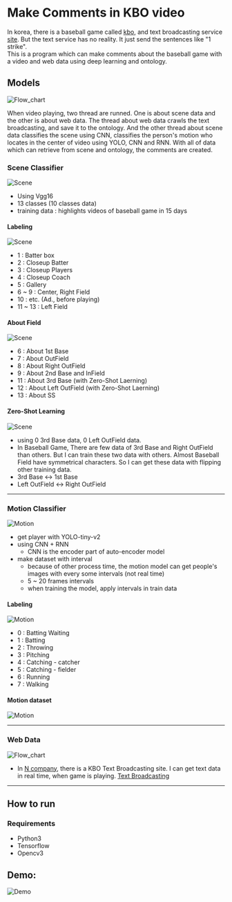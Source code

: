 # Make Comments in KBO video
In korea, there is a baseball game called [kbo](https://www.koreabaseball.com "Korea Baseball League"), and text broadcasting service [site](https://sports.news.naver.com/kbaseball/schedule/index.nhn). But the text service has no reality. It just send the sentences like "1 strike".
<br>
This is a program which can make comments about the baseball game with a video and web data using deep learning and ontology.


## Models
![Flow_chart](/PNG/flow_chart.png)

When video playing, two thread are runned. One is about scene data and the other is about web data. The thread about web data crawls the text broadcasting, and save it to the ontology. And the other thread about scene data classifies the scene using CNN, classifies the person's motion who locates in the center of video using YOLO, CNN and RNN. With all of data which can retrieve from scene and ontology, the comments are created.


### Scene Classifier
![Scene](/PNG/scene_annotation.png)

- Using Vgg16
- 13 classes (10 classes data)
- training data : highlights videos of baseball game in 15 days


#### Labeling
![Scene](/PNG/scene_labeling.png)
- 1 : Batter box
- 2 : Closeup Batter
- 3 : Closeup Players
- 4 : Closeup Coach
- 5 : Gallery
- 6 ~ 9 : Center, Right Field
- 10 : etc. (Ad., before playing)
- 11 ~ 13 : Left Field


#### About Field
![Scene](/PNG/field_classify.png)

- 6 : About 1st Base
- 7 : About OutField
- 8 : About Right OutField
- 9 : About 2nd Base and InField
- 11 : About 3rd Base (with Zero-Shot Laerning)
- 12 : About Left OutField (with Zero-Shot Laerning)
- 13 : About SS


#### Zero-Shot Learning
![Scene](/PNG/zero_shot.png)

- using 0 3rd Base data, 0 Left OutField data.
- In Baseball Game, There are few data of 3rd Base and Right OutField than others. But I can train these two data with others. Almost Baseball Field have symmetrical characters. So I can get these data with flipping other training data.
- 3rd Base <-> 1st Base
- Left OutField <-> Right OutField


---


### Motion Classifier
![Motion](/PNG/motion_classifier.png)

- get player with YOLO-tiny-v2
- using CNN + RNN
	- CNN is the encoder part of auto-encoder model
- make dataset with interval
	- because of other process time, the motion model can get people's images with every some intervals (not real time)
    - 5 ~ 20 frames intervals
    - when training the model, apply intervals in train data


#### Labeling
![Motion](/PNG/motion_labeling.png)

- 0 : Batting Waiting
- 1 : Batting
- 2 : Throwing
- 3 : Pitching
- 4 : Catching - catcher
- 5 : Catching - fielder
- 6 : Running
- 7 : Walking


#### Motion dataset
![Motion](/PNG/motion_dataset.png)

---

### Web Data
![Flow_chart](/PNG/TextBroadcasting.png)

- In [N company](http://www.naver.com), there is a KBO Text Broadcasting site. I can get text data in real time, when game is playing. [Text Broadcasting](http://sports.news.naver.com/kbaseball/schedule/indexnhn)

---

## How to run

### Requirements
- Python3
- Tensorflow
- Opencv3


## Demo:
![Demo](/PNG/demo.gif)


